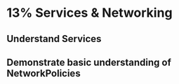# 13% Services & Networking

## Understand Services

## Demonstrate basic understanding of NetworkPolicies
